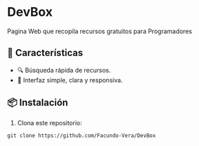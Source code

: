 # DevBox

Pagina Web que recopila recursos gratuitos para Programadores 

## 🚀 Características
- 🔍 Búsqueda rápida de recursos.
- 🎨 Interfaz simple, clara y responsiva.

## 📦 Instalación
1. Clona este repositorio:

`git clone https://github.com/Facundo-Vera/DevBox`